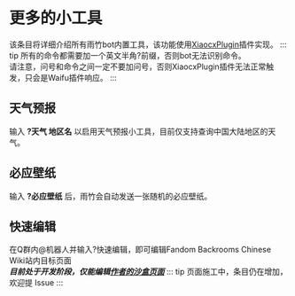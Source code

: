 # 更多的小工具
该条目将详细介绍所有雨竹bot内置工具，该功能使用[XiaocxPlugin](https://github.com/sanxianxiaohuntun/XiaocxPlugin)插件实现。
::: tip
所有的命令都需要加一个英文半角?前缀，否则bot无法识别命令。<br>
请注意，问号和命令之间一定不要加问号，否则XiaocxPlugin插件无法正常触发，只会是Waifu插件响应。
:::
## 天气预报
输入 **?天气 地区名** 以启用天气预报小工具，目前仅支持查询中国大陆地区的天气。

## 必应壁纸
输入 **?必应壁纸** 后，雨竹会自动发送一张随机的必应壁纸。

## 快速编辑
在Q群内@机器人并输入?快速编辑，即可编辑Fandom Backrooms Chinese Wiki站内目标页面<br>
***目前处于开发阶段，仅能编辑[作者的沙盒页面](https://backrooms.fandom.com/zh/wiki/User:APT_INSTALL/testing)***
::: tip
页面施工中，条目仍在增加，欢迎提 Issue
:::